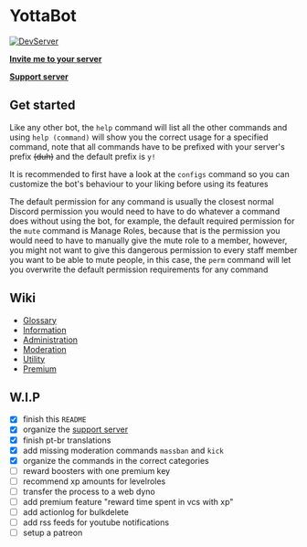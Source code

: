 # YottaBot
[![DevServer](https://discordapp.com/api/guilds/476244157245947904/widget.png?style=shield)](https://discord.gg/eNcsvsy)

**[Invite me to your server](https://discord.com/oauth2/authorize?client_id=371902120561082368&permissions=2147483647&scope=bot)**

**[Support server](https://discord.gg/eNcsvsy)**

## Get started
Like any other bot, the `help` command will list all the other commands and using `help (command)` will show you the correct usage for a specified command, note that all commands have to be prefixed with your server's prefix ~~(duh)~~ and the default prefix is `y!`

It is recommended to first have a look at the `configs` command so you can customize the bot's behaviour to your liking before using its features

The default permission for any command is usually the closest normal Discord permission you would need to have to do whatever a command does without using the bot, for example, the default required permission for the `mute` command is Manage Roles, because that is the permission you would need to have to manually give the mute role to a member, however, you might not want to give this dangerous permission to every staff member you want to be able to mute people, in this case, the `perm` command will let you overwrite the default permission requirements for any command

## Wiki
* [Glossary](https://github.com/HordLawk/YottaBot/wiki/Glossary)
* [Information](https://github.com/HordLawk/YottaBot/wiki/Information)
* [Administration](https://github.com/HordLawk/YottaBot/wiki/Administration)
* [Moderation](https://github.com/HordLawk/YottaBot/wiki/Moderation)
* [Utility](https://github.com/HordLawk/YottaBot/wiki/Utility)
* [Premium](https://github.com/HordLawk/YottaBot/wiki/Premium)

## W.I.P
- [x] finish this `README`
- [x] organize the [support server](https://discord.gg/eNcsvsy)
- [x] finish pt-br translations
- [x] add missing moderation commands `massban` and `kick`
- [x] organize the commands in the correct categories
- [ ] reward boosters with one premium key
- [ ] recommend xp amounts for levelroles
- [ ] transfer the process to a web dyno
- [ ] add premium feature "reward time spent in vcs with xp"
- [ ] add actionlog for bulkdelete
- [ ] add rss feeds for youtube notifications
- [ ] setup a patreon